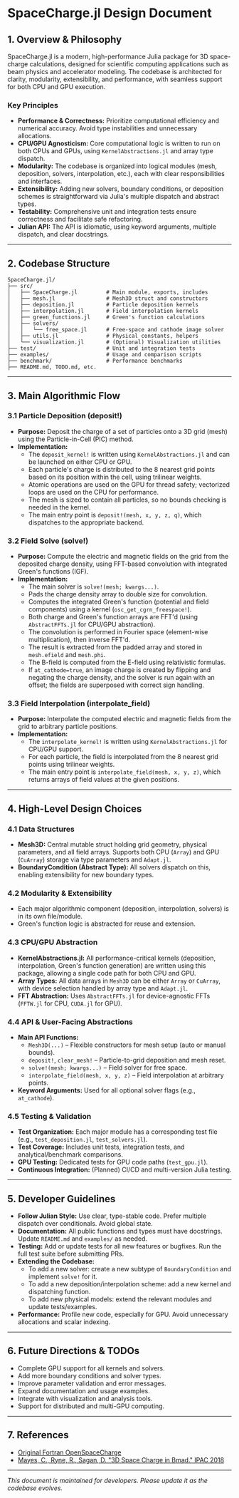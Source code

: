 # SpaceCharge.jl Design Document

## 1. Overview & Philosophy

SpaceCharge.jl is a modern, high-performance Julia package for 3D space-charge calculations, designed for scientific computing applications such as beam physics and accelerator modeling. The codebase is architected for clarity, modularity, extensibility, and performance, with seamless support for both CPU and GPU execution.

### Key Principles
- **Performance & Correctness:** Prioritize computational efficiency and numerical accuracy. Avoid type instabilities and unnecessary allocations.
- **CPU/GPU Agnosticism:** Core computational logic is written to run on both CPUs and GPUs, using `KernelAbstractions.jl` and array type dispatch.
- **Modularity:** The codebase is organized into logical modules (mesh, deposition, solvers, interpolation, etc.), each with clear responsibilities and interfaces.
- **Extensibility:** Adding new solvers, boundary conditions, or deposition schemes is straightforward via Julia's multiple dispatch and abstract types.
- **Testability:** Comprehensive unit and integration tests ensure correctness and facilitate safe refactoring.
- **Julian API:** The API is idiomatic, using keyword arguments, multiple dispatch, and clear docstrings.

---

## 2. Codebase Structure

```
SpaceCharge.jl/
├── src/
│   ├── SpaceCharge.jl         # Main module, exports, includes
│   ├── mesh.jl                # Mesh3D struct and constructors
│   ├── deposition.jl          # Particle deposition kernels
│   ├── interpolation.jl       # Field interpolation kernels
│   ├── green_functions.jl     # Green's function calculations
│   ├── solvers/
│   │   └── free_space.jl      # Free-space and cathode image solver
│   ├── utils.jl               # Physical constants, helpers
│   └── visualization.jl       # (Optional) Visualization utilities
├── test/                      # Unit and integration tests
├── examples/                  # Usage and comparison scripts
├── benchmark/                 # Performance benchmarks
├── README.md, TODO.md, etc.
```

---

## 3. Main Algorithmic Flow

### 3.1 Particle Deposition (deposit!)
- **Purpose:** Deposit the charge of a set of particles onto a 3D grid (mesh) using the Particle-in-Cell (PIC) method.
- **Implementation:**
  - The `deposit_kernel!` is written using `KernelAbstractions.jl` and can be launched on either CPU or GPU.
  - Each particle's charge is distributed to the 8 nearest grid points based on its position within the cell, using trilinear weights.
  - Atomic operations are used on the GPU for thread safety; vectorized loops are used on the CPU for performance.
  - The mesh is sized to contain all particles, so no bounds checking is needed in the kernel.
  - The main entry point is `deposit!(mesh, x, y, z, q)`, which dispatches to the appropriate backend.

### 3.2 Field Solve (solve!)
- **Purpose:** Compute the electric and magnetic fields on the grid from the deposited charge density, using FFT-based convolution with integrated Green's functions (IGF).
- **Implementation:**
  - The main solver is `solve!(mesh; kwargs...)`.
  - Pads the charge density array to double size for convolution.
  - Computes the integrated Green's function (potential and field components) using a kernel (`osc_get_cgrn_freespace!`).
  - Both charge and Green's function arrays are FFT'd (using `AbstractFFTs.jl` for CPU/GPU abstraction).
  - The convolution is performed in Fourier space (element-wise multiplication), then inverse FFT'd.
  - The result is extracted from the padded array and stored in `mesh.efield` and `mesh.phi`.
  - The B-field is computed from the E-field using relativistic formulas.
  - If `at_cathode=true`, an image charge is created by flipping and negating the charge density, and the solver is run again with an offset; the fields are superposed with correct sign handling.
 

### 3.3 Field Interpolation (interpolate_field)
- **Purpose:** Interpolate the computed electric and magnetic fields from the grid to arbitrary particle positions.
- **Implementation:**
  - The `interpolate_kernel!` is written using `KernelAbstractions.jl` for CPU/GPU support.
  - For each particle, the field is interpolated from the 8 nearest grid points using trilinear weights.
  - The main entry point is `interpolate_field(mesh, x, y, z)`, which returns arrays of field values at the given positions.

---

## 4. High-Level Design Choices

### 4.1 Data Structures
- **Mesh3D:** Central mutable struct holding grid geometry, physical parameters, and all field arrays. Supports both CPU (`Array`) and GPU (`CuArray`) storage via type parameters and `Adapt.jl`.
- **BoundaryCondition (Abstract Type):** All solvers dispatch on this, enabling extensibility for new boundary types.

### 4.2 Modularity & Extensibility
- Each major algorithmic component (deposition, interpolation, solvers) is in its own file/module.
- Green's function logic is abstracted for reuse and extension.

### 4.3 CPU/GPU Abstraction
- **KernelAbstractions.jl:** All performance-critical kernels (deposition, interpolation, Green's function generation) are written using this package, allowing a single code path for both CPU and GPU.
- **Array Types:** All data arrays in `Mesh3D` can be either `Array` or `CuArray`, with device selection handled by array type and `Adapt.jl`.
- **FFT Abstraction:** Uses `AbstractFFTs.jl` for device-agnostic FFTs (`FFTW.jl` for CPU, `CUDA.jl` for GPU).

### 4.4 API & User-Facing Abstractions
- **Main API Functions:**
  - `Mesh3D(...)` – Flexible constructors for mesh setup (auto or manual bounds).
  - `deposit!`, `clear_mesh!` – Particle-to-grid deposition and mesh reset.
  - `solve!(mesh; kwargs...)` – Field solver for free space.
  - `interpolate_field(mesh, x, y, z)` – Field interpolation at arbitrary points.
- **Keyword Arguments:** Used for all optional solver flags (e.g., `at_cathode`).

### 4.5 Testing & Validation
- **Test Organization:** Each major module has a corresponding test file (e.g., `test_deposition.jl`, `test_solvers.jl`).
- **Test Coverage:** Includes unit tests, integration tests, and analytical/benchmark comparisons.
- **GPU Testing:** Dedicated tests for GPU code paths (`test_gpu.jl`).
- **Continuous Integration:** (Planned) CI/CD and multi-version Julia testing.

---

## 5. Developer Guidelines

- **Follow Julian Style:** Use clear, type-stable code. Prefer multiple dispatch over conditionals. Avoid global state.
- **Documentation:** All public functions and types must have docstrings. Update `README.md` and `examples/` as needed.
- **Testing:** Add or update tests for all new features or bugfixes. Run the full test suite before submitting PRs.
- **Extending the Codebase:**
  - To add a new solver: create a new subtype of `BoundaryCondition` and implement `solve!` for it.
  - To add a new deposition/interpolation scheme: add a new kernel and dispatching function.
  - To add new physical models: extend the relevant modules and update tests/examples.
- **Performance:** Profile new code, especially for GPU. Avoid unnecessary allocations and scalar indexing.

---

## 6. Future Directions & TODOs

- Complete GPU support for all kernels and solvers.
- Add more boundary conditions and solver types.
- Improve parameter validation and error messages.
- Expand documentation and usage examples.
- Integrate with visualization and analysis tools.
- Support for distributed and multi-GPU computing.

---

## 7. References
- [Original Fortran OpenSpaceCharge](https://github.com/RobertRyne/OpenSpaceCharge)
- [Mayes, C., Ryne, R., Sagan, D. "3D Space Charge in Bmad." IPAC 2018](https://doi.org/10.18429/JACoW-IPAC2018-THPAK085)

---

*This document is maintained for developers. Please update it as the codebase evolves.*
